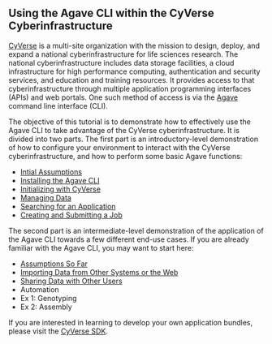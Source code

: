 ## Using the Agave CLI within the CyVerse Cyberinfrastructure

[CyVerse](http://www.cyverse.org/) is a multi-site organization with the mission to design, deploy, and expand a national cyberinfrastructure for life sciences research.
The national cyberinfrastructure includes data storage facilities, a cloud infrastructure for high performance computing, authentication and security services, and education and training resources.
It provides access to that cyberinfrastructure through multiple application programming interfaces (APIs) and web portals.
One such method of access is via the [Agave](http://agaveapi.co/) command line interface (CLI).

The objective of this tutorial is to demonstrate how to effectively use the Agave CLI to take advantage of the CyVerse cyberinfrastructure.
It is divided into two parts.
The first part is an introductory-level demonstration of how to configure your environment to interact with the CyVerse cyberinfrastructure, and how to perform some basic Agave functions:

* [Intial Assumptions](docs/initial_assumptions.md)
* [Installing the Agave CLI](docs/installing_agave.md)
* [Initializing with CyVerse](docs/initializing.md)
* [Managing Data](docs/managing_data.md)
* [Searching for an Application](docs/searching_apps.md)
* [Creating and Submitting a Job](docs/creating_submitting_jobs.md)

The second part is an intermediate-level demonstration of the application of the Agave CLI towards a few different end-use cases. If you are already familiar with the Agave CLI, you may want to start here:

* [Assumptions So Far](docs/assumptions_so_far.md)
* [Importing Data from Other Systems or the Web](docs/importing_data.md)
* [Sharing Data with Other Users](docs/sharing_data.md)
* Automation
* Ex 1: Genotyping
* Ex 2: Assembly

If you are interested in learning to develop your own application bundles, please visit the [CyVerse SDK](https://github.com/iPlantCollaborativeOpenSource/cyverse-sdk).

